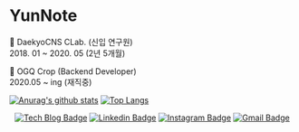 # YunNote

📌 DaekyoCNS CLab. (신입 연구원)<br>
   2018. 01 ~ 2020. 05 (2년 5개월)
  
📌 OGQ Crop (Backend Developer)<br>
   2020.05 ~ ing (재직중)



[![Anurag's github stats](https://github-readme-stats.vercel.app/api?username=YunNote&show_icons=true&theme=cobalt)](https://github.com/anuraghazra/github-readme-stats)
[![Top Langs](https://github-readme-stats.vercel.app/api/top-langs/?username=YunNote&layout=compact)](https://github.com/anuraghazra/github-readme-stats)

<div align=center>
  
[![Tech Blog Badge](http://img.shields.io/badge/-Tech%20Blog-black?style=flat-square&logo=Notion&link=https://www.notion.so/yunnote/af10487dfbe94b5abaac33552a23fd51)](https://www.notion.so/yunnote/af10487dfbe94b5abaac33552a23fd51)
[![Linkedin Badge](https://img.shields.io/badge/-LinkedIn-blue?style=flat-square&logo=Linkedin&logoColor=white&link=https://www.linkedin.com/in/%EC%9C%A4%EC%A7%84-%EC%B5%9C-6a9092115/)](https://www.linkedin.com/in/%EC%9C%A4%EC%A7%84-%EC%B5%9C-6a9092115/)
[![Instagram Badge](https://img.shields.io/badge/-Instagram-dd2a7b?style=flat-square&logo=instagram&logoColor=white&link=https://www.instagram.com/lv.28_0c9y2j5/)](https://www.instagram.com/lv.28_0c9y2j5/) 
[![Gmail Badge](https://img.shields.io/badge/-Gmail-d14836?style=flat-square&logo=Gmail&logoColor=white&link=mailto:zzdd1558@gmail.com)](mailto:zzdd1558@gmail.com)
</div>
